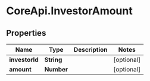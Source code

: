 # CoreApi.InvestorAmount

## Properties
Name | Type | Description | Notes
------------ | ------------- | ------------- | -------------
**investorId** | **String** |  | [optional] 
**amount** | **Number** |  | [optional] 


